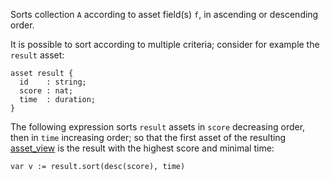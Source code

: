 Sorts collection `A` according to asset field(s) `f`, in ascending or descending order.

It is possible to sort according to multiple criteria; consider for example the `result` asset:

```archetype
asset result {
  id    : string;
  score : nat;
  time  : duration;
}
```

The following expression sorts `result` assets in `score` decreasing order, then in `time` increasing order; so that the first asset of the resulting [asset_view](/docs/reference/types#asset_view<A>) is the result with the highest score and minimal time:
```archetype
var v := result.sort(desc(score), time)
```

